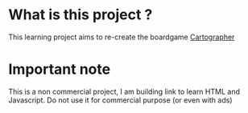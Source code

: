 # What is this project ?

This learning project aims to re-create the boardgame [Cartographer](https://www.thunderworksgames.com/cartographers.html)

# Important note
This is a non commercial project, I am building link to learn HTML and Javascript.
Do not use it for commercial purpose (or even with ads)